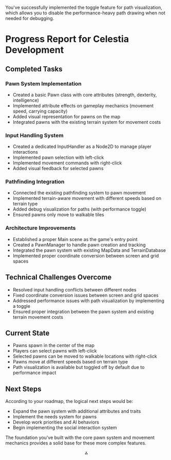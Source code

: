 You've successfully implemented the toggle feature for path visualization, which allows you to disable the performance-heavy path drawing when not needed for debugging.

# Progress Report for Celestia Development

## Completed Tasks

### Pawn System Implementation

- Created a basic Pawn class with core attributes (strength, dexterity, intelligence)
- Implemented attribute effects on gameplay mechanics (movement speed, carrying capacity)
- Added visual representation for pawns on the map
- Integrated pawns with the existing terrain system for movement costs


### Input Handling System

- Created a dedicated InputHandler as a Node2D to manage player interactions
- Implemented pawn selection with left-click
- Implemented movement commands with right-click
- Added visual feedback for selected pawns


### Pathfinding Integration

- Connected the existing pathfinding system to pawn movement
- Implemented terrain-aware movement with different speeds based on terrain type
- Added debug visualization for paths (with performance toggle)
- Ensured pawns only move to walkable tiles


### Architecture Improvements

- Established a proper Main scene as the game's entry point
- Created a PawnManager to handle pawn creation and tracking
- Integrated the pawn system with existing MapData and TerrainDatabase
- Implemented proper coordinate conversion between screen and grid spaces


## Technical Challenges Overcome

- Resolved input handling conflicts between different nodes
- Fixed coordinate conversion issues between screen and grid spaces
- Addressed performance issues with path visualization by implementing a toggle
- Ensured proper integration between the pawn system and existing terrain movement costs


## Current State

- Pawns spawn in the center of the map
- Players can select pawns with left-click
- Selected pawns can be moved to walkable locations with right-click
- Pawns move at different speeds based on terrain type
- Path visualization is available but toggled off by default due to performance impact


## Next Steps

According to your roadmap, the logical next steps would be:

- Expand the pawn system with additional attributes and traits
- Implement the needs system for pawns
- Develop work priorities and AI behaviors
- Begin implementing the social interaction system

The foundation you've built with the core pawn system and movement mechanics provides a solid base for these more complex features.

<div style="text-align: center">⁂</div>

[^1]: Selection_013.jpg

